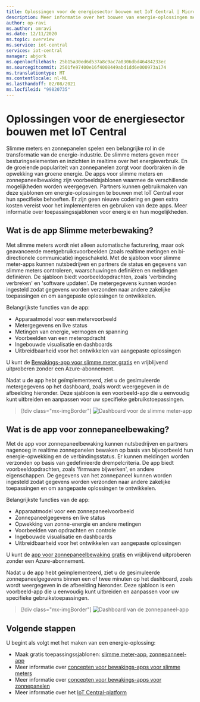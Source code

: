 ```yaml
---
title: Oplossingen voor de energiesector bouwen met IoT Central | Microsoft Docs
description: Meer informatie over het bouwen van energie-oplossingen met behulp van Azure IoT Central-toepassingssjablonen.
author: op-ravi
ms.author: omravi
ms.date: 12/11/2020
ms.topic: overview
ms.service: iot-central
services: iot-central
manager: abjork
ms.openlocfilehash: 25b15a30ed6d537a8c9ac7a0306dbd46484233ec
ms.sourcegitcommit: 2501fe97400e16f4008449abd1dd6e000973a174
ms.translationtype: MT
ms.contentlocale: nl-NL
ms.lasthandoff: 02/08/2021
ms.locfileid: "99820735"
---
```

# <a name="build-energy-solutions-with-iot-central"></a>Oplossingen voor de energiesector bouwen met IoT Central

Slimme meters en zonnepanelen spelen een belangrijke rol in de transformatie van de energie-industrie. De slimme meters geven meer besturingselementen en inzichten in realtime over het energieverbruik. En de groeiende populariteit van zonnepanelen zorgt voor doorbraken in de opwekking van groene energie. De apps voor slimme meters en zonnepaneelbewaking zijn voorbeeldsjablonen waarmee de verschillende mogelijkheden worden weergegeven. Partners kunnen gebruikmaken van deze sjablonen om energie-oplossingen te bouwen met IoT Central voor hun specifieke behoeften. Er zijn geen nieuwe codering en geen extra kosten vereist voor het implementeren en gebruiken van deze apps. Meer informatie over toepassingssjablonen voor energie en hun mogelijkheden.


## <a name="what-is-the-smart-meter-monitoring-application"></a>Wat is de app Slimme meterbewaking?
 Met slimme meters wordt niet alleen automatische facturering, maar ook geavanceerde meetgebruiksvoorbeelden (zoals realtime metingen en bi-directionele communicatie) ingeschakeld. Met de sjabloon voor slimme meter-apps kunnen nutsbedrijven en partners de status en gegevens van slimme meters controleren, waarschuwingen definiëren en meldingen definiëren. De sjabloon biedt voorbeeldopdrachten, zoals 'verbinding verbreken' en 'software updaten'. De metergegevens kunnen worden ingesteld zodat gegevens worden verzonden naar andere zakelijke toepassingen en om aangepaste oplossingen te ontwikkelen. 

Belangrijkste functies van de app: 

* Apparaatmodel voor een metervoorbeeld 
* Metergegevens en live status 
* Metingen van energie, vermogen en spanning
* Voorbeelden van een meteropdracht 
* Ingebouwde visualisatie en dashboards
* Uitbreidbaarheid voor het ontwikkelen van aangepaste oplossingen

U kunt de [Bewakings-app voor slimme meter gratis](https://apps.azureiotcentral.com/build/new/smart-meter-monitoring) en vrijblijvend uitproberen zonder een Azure-abonnement.


Nadat u de app hebt geïmplementeerd, ziet u de gesimuleerde metergegevens op het dashboard, zoals wordt weergegeven in de afbeelding hieronder. Deze sjabloon is een voorbeeld-app die u eenvoudig kunt uitbreiden en aanpassen voor uw specifieke gebruikstoepassingen.

> [!div class="mx-imgBorder"]
> ![Dashboard voor de slimme meter-app](media/overview-iot-central-energy/smart-meter-app-dashboard.png)


## <a name="what-is-the-solar-panel-monitoring-application"></a>Wat is de app voor zonnepaneelbewaking?
Met de app voor zonnepaneelbewaking kunnen nutsbedrijven en partners nagenoeg in realtime zonnepanelen bewaken op basis van bijvoorbeeld hun energie-opwekking en de verbindingsstatus. Er kunnen meldingen worden verzonden op basis van gedefinieerde drempelcriteria. De app biedt voorbeeldopdrachten, zoals 'firmware bijwerken', en andere eigenschappen. De gegevens van het zonnepaneel kunnen worden ingesteld zodat gegevens worden verzonden naar andere zakelijke toepassingen en om aangepaste oplossingen te ontwikkelen. 

Belangrijkste functies van de app: 

* Apparaatmodel voor een zonnepaneelvoorbeeld 
* Zonnepaneelgegevens en live status
* Opwekking van zonne-energie en andere metingen
* Voorbeelden van opdrachten en controle
* Ingebouwde visualisatie en dashboards
* Uitbreidbaarheid voor het ontwikkelen van aangepaste oplossingen

U kunt de [app voor zonnepaneelbewaking gratis](https://apps.azureiotcentral.com/build/new/solar-panel-monitoring) en vrijblijvend uitproberen zonder een Azure-abonnement.

Nadat u de app hebt geïmplementeerd, ziet u de gesimuleerde zonnepaneelgegevens binnen een of twee minuten op het dashboard, zoals wordt weergegeven in de afbeelding hieronder. Deze sjabloon is een voorbeeld-app die u eenvoudig kunt uitbreiden en aanpassen voor uw specifieke gebruikstoepassingen. 

> [!div class="mx-imgBorder"]
> ![Dashboard van de zonnepaneel-app](media/overview-iot-central-energy/solar-panel-app-dashboard.png)

## <a name="next-steps"></a>Volgende stappen
U begint als volgt met het maken van een energie-oplossing:
* Maak gratis toepassingssjablonen: [slimme meter-app](https://apps.azureiotcentral.com/build/new/smart-meter-monitoring), [zonnepanneel-app](https://apps.azureiotcentral.com/build/new/solar-panel-monitoring)
* Meer informatie over [concepten voor bewakings-apps voor slimme meters](./concept-iot-central-smart-meter-app.md)
* Meer informatie over [concepten voor bewakings-apps voor zonnepanelen](./concept-iot-central-solar-panel-app.md)
* Meer informatie over het [IoT Central-platform](../index.yml)
